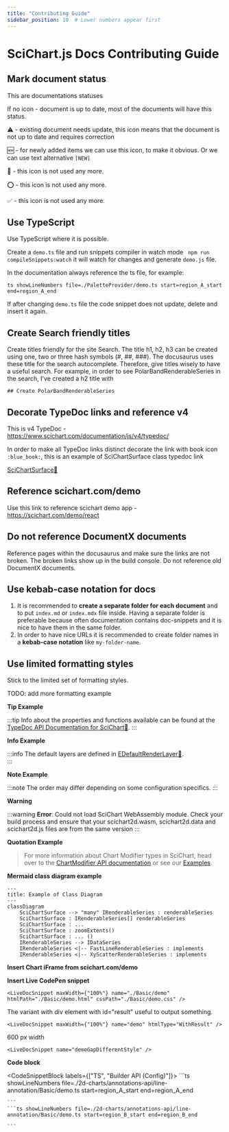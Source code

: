 ```yaml
---
title: "Contributing Guide"
sidebar_position: 10  # Lower numbers appear first
---
```


# SciChart.js Docs Contributing Guide

## Mark document status

This are documentations statuses

If no icon - document is up to date, most of the documents will have this status.

⚠️ - existing document needs update, this icon means that the document is not up to date and requires correction

🆕 - for newly added items we can use this icon, to make it obvious. Or we can use text alternative `[NEW]`

🔄 - this icon is not used any more.

⭕ - this icon is not used any more.

✅ - this icon is not used any more.

## Use TypeScript

Use TypeScript where it is possible.

Create a `demo.ts` file and run snippets compiler in watch mode ` npm run compileSnippets:watch` it will watch for changes and generate `demo.js` file.

In the documentation always reference the ts file, for example:

```text
ts showLineNumbers file=./PaletteProvider/demo.ts start=region_A_start end=region_A_end
```

If after changing `demo.ts` file the code snippet does not update, delete and insert it again.

## Create Search friendly titles

Create titles friendly for the site Search. The title h1, h2, h3 can be created using one, two or three hash symbols (#, ##, ###). The docusaurus uses these title for the search autocomplete. Therefore, give titles wisely to have a useful search. For example, in order to see PolarBandRenderableSeries in the search, I've created a h2 title with 
```
## Create PolarBandRenderableSeries
```

## Decorate TypeDoc links and reference v4

This is v4 TypeDoc - https://www.scichart.com/documentation/js/v4/typedoc/

In order to make all TypeDoc links distinct decorate the link with book icon `:blue_book:`, this is an example of SciChartSurface class typedoc link

[SciChartSurface:blue_book:](https://www.scichart.com/documentation/js/v4/typedoc/classes/scichartsurface.html)

## Reference scichart.com/demo

Use this link to reference scichart demo app - https://scichart.com/demo/react

## Do not reference DocumentX documents

Reference pages within the docusaurus and make sure the links are not broken. The broken links show up in the build console. Do not reference old DocumentX documents.

## Use kebab-case notation for docs

1. It is recommended to **create a separate folder for each document** and to put `index.md` or `index.mdx` file inside. Having a separate folder is preferable because often documentation contains doc-snippets and it is nice to have them in the same folder.
2. In order to have nice URLs it is recommended to create folder names in a **kebab-case notation** like `my-folder-name`.

## Use limited formatting styles

Stick to the limited set of formatting styles.

TODO: add more formatting example


**Tip Example**

:::tip
Info about the properties and functions available can be found at the [TypeDoc API Documentation for SciChart:blue_book:](https://www.scichart.com/documentation/js/v4/typedoc/index.html).
:::

**Info Example**

:::info
The default layers are defined in [EDefaultRenderLayer:blue_book:](https://www.scichart.com/documentation/js/current/typedoc/enums/edefaultrenderlayer.html).  
:::

**Note Example**

:::note
The order may differ depending on some configuration specifics.
:::

**Warning**

:::warning
**Error**: Could not load SciChart WebAssembly module. Check your build process and ensure that your scichart2d.wasm, scichart2d.data and scichart2d.js files are from the same version
:::

**Quotation Example**

> For more information about Chart Modifier types in SciChart, head over to the [ChartModifier API documentation](/2d-charts/chart-modifier-api/chart-modifier-api-overview) or see our [Examples](https://scichart.com/demo/react).


**Mermaid class diagram example**

```mermaid
---
title: Example of Class Diagram
---
classDiagram
    SciChartSurface --> "many" IRenderableSeries : renderableSeries
    SciChartSurface : IRenderableSeries[] renderableSeries
    SciChartSurface : ...
    SciChartSurface : zoomExtents()
    SciChartSurface : ... ()
    IRenderableSeries --> IDataSeries
    IRenderableSeries <|-- FastLineRenderableSeries : implements
    IRenderableSeries <|-- XyScatterRenderableSeries : implements
```


**Insert Chart iFrame from scichart.com/demo**

<ChartFromSciChartDemo 
    src="http://stagingdemo2.scichart.com/demo/iframe/polar-uniform-heatmap-chart"
    title="Polar Uniform Heatmap Series Chart"
/>

**Insert Live CodePen snippet**

```
<LiveDocSnippet maxWidth={"100%"} name="./Basic/demo" htmlPath="./Basic/demo.html" cssPath="./Basic/demo.css" />
```

The variant with div element with id="result" useful to output something.

```
<LiveDocSnippet maxWidth={"100%"} name="demo" htmlType="WithResult" />
```

600 px width

```
<LiveDocSnippet name="demoGapDifferentStyle" />
```


**Code block**

<CodeSnippetBlock labels={["TS", "Builder API (Config)"]}>
    ```ts showLineNumbers file=./2d-charts/annotations-api/line-annotation/Basic/demo.ts start=region_A_start end=region_A_end

    ```
    ```ts showLineNumbers file=./2d-charts/annotations-api/line-annotation/Basic/demo.ts start=region_B_start end=region_B_end

    ```

</CodeSnippetBlock>
